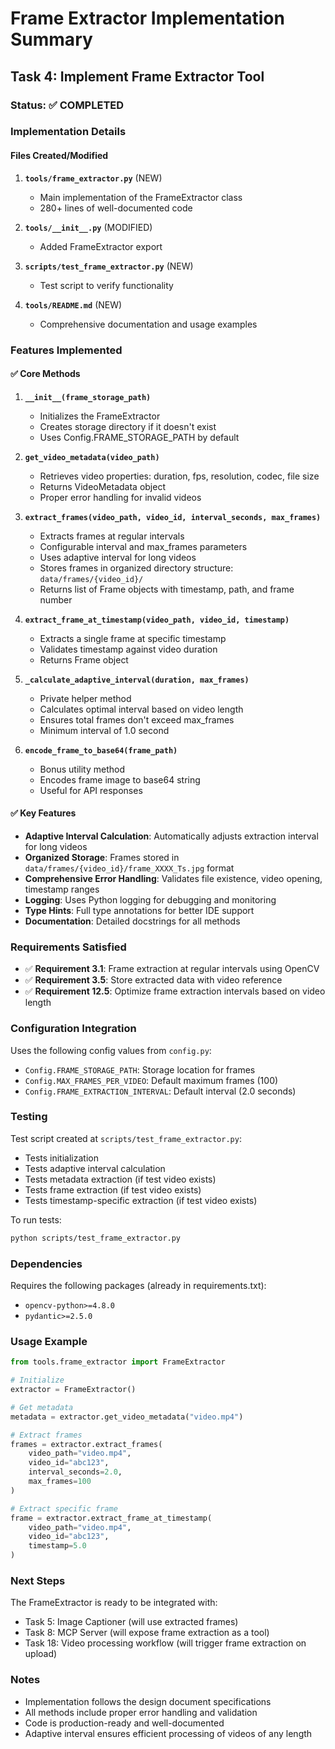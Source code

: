 # Frame Extractor Implementation Summary

## Task 4: Implement Frame Extractor Tool

### Status: ✅ COMPLETED

### Implementation Details

#### Files Created/Modified

1. **`tools/frame_extractor.py`** (NEW)
   - Main implementation of the FrameExtractor class
   - 280+ lines of well-documented code

2. **`tools/__init__.py`** (MODIFIED)
   - Added FrameExtractor export

3. **`scripts/test_frame_extractor.py`** (NEW)
   - Test script to verify functionality

4. **`tools/README.md`** (NEW)
   - Comprehensive documentation and usage examples

### Features Implemented

#### ✅ Core Methods

1. **`__init__(frame_storage_path)`**
   - Initializes the FrameExtractor
   - Creates storage directory if it doesn't exist
   - Uses Config.FRAME_STORAGE_PATH by default

2. **`get_video_metadata(video_path)`**
   - Retrieves video properties: duration, fps, resolution, codec, file size
   - Returns VideoMetadata object
   - Proper error handling for invalid videos

3. **`extract_frames(video_path, video_id, interval_seconds, max_frames)`**
   - Extracts frames at regular intervals
   - Configurable interval and max_frames parameters
   - Uses adaptive interval for long videos
   - Stores frames in organized directory structure: `data/frames/{video_id}/`
   - Returns list of Frame objects with timestamp, path, and frame number

4. **`extract_frame_at_timestamp(video_path, video_id, timestamp)`**
   - Extracts a single frame at specific timestamp
   - Validates timestamp against video duration
   - Returns Frame object

5. **`_calculate_adaptive_interval(duration, max_frames)`**
   - Private helper method
   - Calculates optimal interval based on video length
   - Ensures total frames don't exceed max_frames
   - Minimum interval of 1.0 second

6. **`encode_frame_to_base64(frame_path)`**
   - Bonus utility method
   - Encodes frame image to base64 string
   - Useful for API responses

#### ✅ Key Features

- **Adaptive Interval Calculation**: Automatically adjusts extraction interval for long videos
- **Organized Storage**: Frames stored in `data/frames/{video_id}/frame_XXXX_Ts.jpg` format
- **Comprehensive Error Handling**: Validates file existence, video opening, timestamp ranges
- **Logging**: Uses Python logging for debugging and monitoring
- **Type Hints**: Full type annotations for better IDE support
- **Documentation**: Detailed docstrings for all methods

### Requirements Satisfied

- ✅ **Requirement 3.1**: Frame extraction at regular intervals using OpenCV
- ✅ **Requirement 3.5**: Store extracted data with video reference
- ✅ **Requirement 12.5**: Optimize frame extraction intervals based on video length

### Configuration Integration

Uses the following config values from `config.py`:
- `Config.FRAME_STORAGE_PATH`: Storage location for frames
- `Config.MAX_FRAMES_PER_VIDEO`: Default maximum frames (100)
- `Config.FRAME_EXTRACTION_INTERVAL`: Default interval (2.0 seconds)

### Testing

Test script created at `scripts/test_frame_extractor.py`:
- Tests initialization
- Tests adaptive interval calculation
- Tests metadata extraction (if test video exists)
- Tests frame extraction (if test video exists)
- Tests timestamp-specific extraction (if test video exists)

To run tests:
```bash
python scripts/test_frame_extractor.py
```

### Dependencies

Requires the following packages (already in requirements.txt):
- `opencv-python>=4.8.0`
- `pydantic>=2.5.0`

### Usage Example

```python
from tools.frame_extractor import FrameExtractor

# Initialize
extractor = FrameExtractor()

# Get metadata
metadata = extractor.get_video_metadata("video.mp4")

# Extract frames
frames = extractor.extract_frames(
    video_path="video.mp4",
    video_id="abc123",
    interval_seconds=2.0,
    max_frames=100
)

# Extract specific frame
frame = extractor.extract_frame_at_timestamp(
    video_path="video.mp4",
    video_id="abc123",
    timestamp=5.0
)
```

### Next Steps

The FrameExtractor is ready to be integrated with:
- Task 5: Image Captioner (will use extracted frames)
- Task 8: MCP Server (will expose frame extraction as a tool)
- Task 18: Video processing workflow (will trigger frame extraction on upload)

### Notes

- Implementation follows the design document specifications
- All methods include proper error handling and validation
- Code is production-ready and well-documented
- Adaptive interval ensures efficient processing of videos of any length
